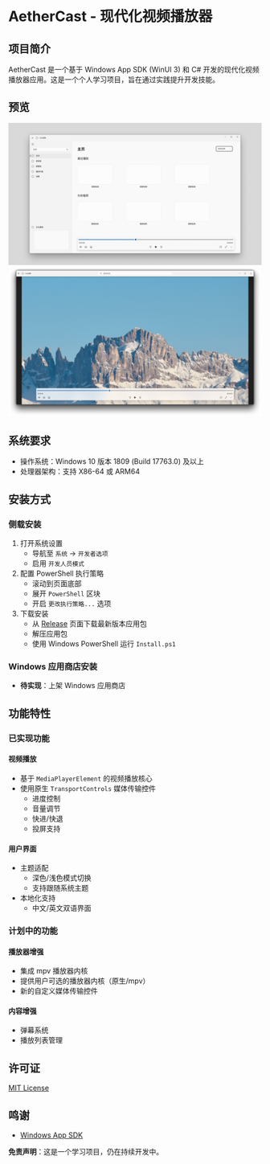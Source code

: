 # AetherCast - 现代化视频播放器

## 项目简介

AetherCast 是一个基于 Windows App SDK (WinUI 3) 和 C# 开发的现代化视频播放器应用。这是一个个人学习项目，旨在通过实践提升开发技能。

## 预览

![预览 1](./docs/UIpreview1.png)
![预览 2](./docs/UIpreview2.png)

## 系统要求

- 操作系统：Windows 10 版本 1809 (Build 17763.0) 及以上
- 处理器架构：支持 X86-64 或 ARM64

## 安装方式

### 侧载安装

1. 打开系统设置
   - 导航至 `系统` -> `开发者选项`
   - 启用 `开发人员模式`
2. 配置 PowerShell 执行策略
   - 滚动到页面底部
   - 展开 `PowerShell` 区块
   - 开启 `更改执行策略...` 选项
3. 下载安装
   - 从 [Release](https://github.com/YAlexius/AetherCast/releases/) 页面下载最新版本应用包
   - 解压应用包
   - 使用 Windows PowerShell 运行 `Install.ps1`

### Windows 应用商店安装

- **待实现**：上架 Windows 应用商店

## 功能特性

### 已实现功能

#### 视频播放
- 基于 `MediaPlayerElement` 的视频播放核心
- 使用原生 `TransportControls` 媒体传输控件
  - 进度控制
  - 音量调节
  - 快进/快退
  - 投屏支持

#### 用户界面
- 主题适配
  - 深色/浅色模式切换
  - 支持跟随系统主题
- 本地化支持
  - 中文/英文双语界面

### 计划中的功能

#### 播放器增强
- 集成 mpv 播放器内核
- 提供用户可选的播放器内核（原生/mpv）
- 新的自定义媒体传输控件

#### 内容增强
- 弹幕系统
- 播放列表管理

## 许可证

[MIT License](https://github.com/YAlexius/AetherCast/tree/main?tab=MIT-1-ov-file)

## 鸣谢

- [Windows App SDK](https://github.com/microsoft/WindowsAppSDK)

**免责声明**：这是一个学习项目，仍在持续开发中。
